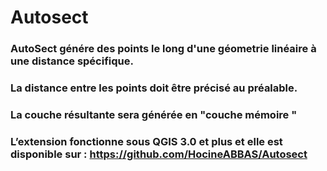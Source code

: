 # Autosect

### AutoSect génére des points le long d'une géometrie linéaire à une distance spécifique.
### La distance entre les points doit être précisé au préalable.

 ### La couche résultante sera générée en "couche mémoire "
### L’extension fonctionne sous QGIS 3.0 et plus et elle est disponible sur :  https://github.com/HocineABBAS/Autosect
